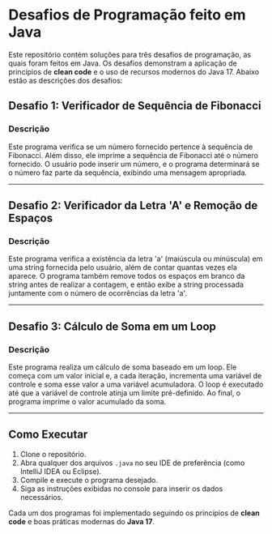 # Desafios de Programação feito em Java

Este repositório contém soluções para três desafios de programação, as quais foram feitos em Java. Os desafios demonstram a aplicação de princípios de **clean code** e o uso de recursos modernos do Java 17. Abaixo estão as descrições dos desafios:

## Desafio 1: Verificador de Sequência de Fibonacci

### Descrição
Este programa verifica se um número fornecido pertence à sequência de Fibonacci. Além disso, ele imprime a sequência de Fibonacci até o número fornecido. O usuário pode inserir um número, e o programa determinará se o número faz parte da sequência, exibindo uma mensagem apropriada.

---

## Desafio 2: Verificador da Letra 'A' e Remoção de Espaços

### Descrição
Este programa verifica a existência da letra 'a' (maiúscula ou minúscula) em uma string fornecida pelo usuário, além de contar quantas vezes ela aparece. O programa também remove todos os espaços em branco da string antes de realizar a contagem, e então exibe a string processada juntamente com o número de ocorrências da letra 'a'.

---

## Desafio 3: Cálculo de Soma em um Loop

### Descrição
Este programa realiza um cálculo de soma baseado em um loop. Ele começa com um valor inicial e, a cada iteração, incrementa uma variável de controle e soma esse valor a uma variável acumuladora. O loop é executado até que a variável de controle atinja um limite pré-definido. Ao final, o programa imprime o valor acumulado da soma.

---

## Como Executar

1. Clone o repositório.
2. Abra qualquer dos arquivos `.java` no seu IDE de preferência (como IntelliJ IDEA ou Eclipse).
3. Compile e execute o programa desejado.
4. Siga as instruções exibidas no console para inserir os dados necessários.

Cada um dos programas foi implementado seguindo os princípios de **clean code** e boas práticas modernas do **Java 17**.
